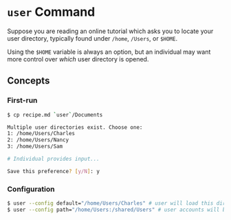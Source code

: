 # `user` Command

Suppose you are reading an online tutorial which asks you to locate your user directory, typically found under `/home`, `/Users`, or `$HOME`.

Using the `$HOME` variable is always an option, but an individual may want more control over _which_ user directory is opened.

## Concepts

### First-run

```sh
$ cp recipe.md `user`/Documents

Multiple user directories exist. Choose one:
1: /home/Users/Charles
2: /home/Users/Nancy
3: /home/Users/Sam

# Individual provides input...

Save this preference? [y/N]: y
```

### Configuration

```sh
$ user --config default="/home/Users/Charles" # user will load this directory when run without parameters
$ user --config path="/home/Users:/shared/Users" # user accounts will be loaded from these directories
```
